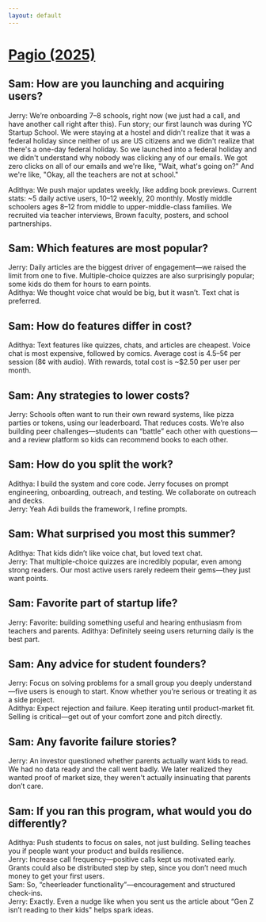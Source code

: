 ```yaml
---
layout: default
---
```


# [Pagio (2025)](https://pagio.app)

## Sam: How are you launching and acquiring users?
Jerry: We’re onboarding 7–8 schools, right now (we just had a call, and have another call right after this). Fun story; our first launch was during YC Startup School.  We were staying at a hostel and didn't realize that it was a federal holiday since neither of us are US citizens and we didn't realize that there's a one-day federal holiday.  So we launched into a federal holiday and we didn't understand why nobody was clicking any of our emails. We got zero clicks on all of our emails and we're like, "Wait, what's going on?" And we're like, "Okay, all the teachers are not at school."

Adithya: We push major updates weekly, like adding book previews. Current stats: ~5 daily active users, 10–12 weekly, 20 monthly. Mostly middle schoolers ages 8–12 from middle to upper-middle-class families. We recruited via teacher interviews, Brown faculty, posters, and school partnerships.  

## Sam: Which features are most popular?
Jerry: Daily articles are the biggest driver of engagement—we raised the limit from one to five. Multiple-choice quizzes are also surprisingly popular; some kids do them for hours to earn points.  
Adithya: We thought voice chat would be big, but it wasn’t. Text chat is preferred.  

## Sam: How do features differ in cost?
Adithya: Text features like quizzes, chats, and articles are cheapest. Voice chat is most expensive, followed by comics. Average cost is 4.5–5¢ per session (8¢ with audio). With rewards, total cost is ~$2.50 per user per month.  

## Sam: Any strategies to lower costs?
Jerry: Schools often want to run their own reward systems, like pizza parties or tokens, using our leaderboard. That reduces costs. We’re also building peer challenges—students can “battle” each other with questions—and a review platform so kids can recommend books to each other.  

## Sam: How do you split the work?
Adithya: I build the system and core code. Jerry focuses on prompt engineering, onboarding, outreach, and testing. We collaborate on outreach and decks.  
Jerry: Yeah Adi builds the framework, I refine prompts.  

## Sam: What surprised you most this summer?
Adithya: That kids didn’t like voice chat, but loved text chat.  
Jerry: That multiple-choice quizzes are incredibly popular, even among strong readers. Our most active users rarely redeem their gems—they just want points.  

## Sam: Favorite part of startup life?
Jerry: Favorite: building something useful and hearing enthusiasm from teachers and parents.
Adithya: Definitely seeing users returning daily is the best part.

## Sam: Any advice for student founders?
Jerry: Focus on solving problems for a small group you deeply understand—five users is enough to start. Know whether you’re serious or treating it as a side project.  
Adithya: Expect rejection and failure. Keep iterating until product-market fit. Selling is critical—get out of your comfort zone and pitch directly.  

## Sam: Any favorite failure stories?
Jerry: An investor questioned whether parents actually want kids to read. We had no data ready and the call went badly. We later realized they wanted proof of market size, they weren't actually insinuating that parents don’t care. 

## Sam: If you ran this program, what would you do differently?
Adithya: Push students to focus on sales, not just building. Selling teaches you if people want your product and builds resilience.  
Jerry: Increase call frequency—positive calls kept us motivated early. Grants could also be distributed step by step, since you don’t need much money to get your first users.  
Sam: So, “cheerleader functionality”—encouragement and structured check-ins.  
Jerry: Exactly. Even a nudge like when you sent us the article about “Gen Z isn’t reading to their kids" helps spark ideas.  
